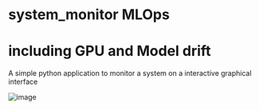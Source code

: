 # system_monitor MLOps 
# including GPU and Model drift
A simple python application to monitor a system on a interactive graphical interface

![image](https://user-images.githubusercontent.com/25777689/162567255-1605fc46-62cc-4a8c-b1bf-21ec5de45a84.png)

